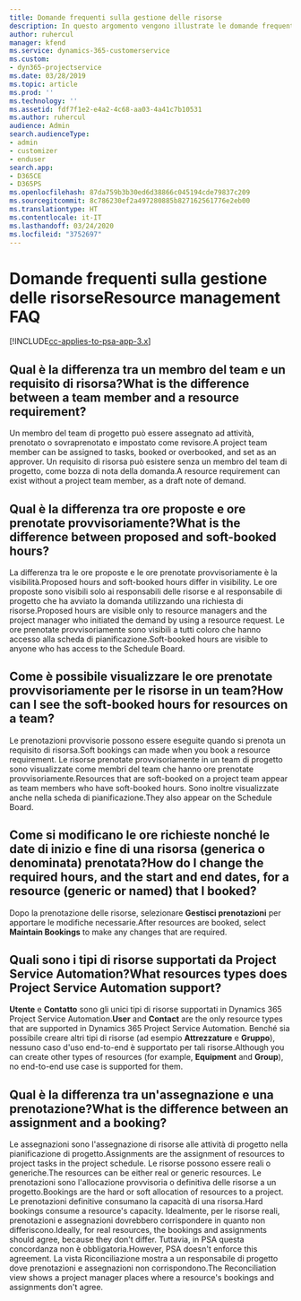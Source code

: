 ```yaml
---
title: Domande frequenti sulla gestione delle risorse
description: In questo argomento vengono illustrate le domande frequenti sulla gestione delle risorse.
author: ruhercul
manager: kfend
ms.service: dynamics-365-customerservice
ms.custom:
- dyn365-projectservice
ms.date: 03/28/2019
ms.topic: article
ms.prod: ''
ms.technology: ''
ms.assetid: fdf7f1e2-e4a2-4c68-aa03-4a41c7b10531
ms.author: ruhercul
audience: Admin
search.audienceType:
- admin
- customizer
- enduser
search.app:
- D365CE
- D365PS
ms.openlocfilehash: 87da759b3b30ed6d38866c045194cde79837c209
ms.sourcegitcommit: 8c786230ef2a497280885b827162561776e2eb00
ms.translationtype: HT
ms.contentlocale: it-IT
ms.lasthandoff: 03/24/2020
ms.locfileid: "3752697"
---
```

# <a name="resource-management-faq"></a><span data-ttu-id="10c57-103">Domande frequenti sulla gestione delle risorse</span><span class="sxs-lookup"><span data-stu-id="10c57-103">Resource management FAQ</span></span>

[!INCLUDE[cc-applies-to-psa-app-3.x](../includes/cc-applies-to-psa-app-3x.md)]

## <a name="what-is-the-difference-between-a-team-member-and-a-resource-requirement"></a><span data-ttu-id="10c57-104">Qual è la differenza tra un membro del team e un requisito di risorsa?</span><span class="sxs-lookup"><span data-stu-id="10c57-104">What is the difference between a team member and a resource requirement?</span></span>

<span data-ttu-id="10c57-105">Un membro del team di progetto può essere assegnato ad attività, prenotato o sovraprenotato e impostato come revisore.</span><span class="sxs-lookup"><span data-stu-id="10c57-105">A project team member can be assigned to tasks, booked or overbooked, and set as an approver.</span></span> <span data-ttu-id="10c57-106">Un requisito di risorsa può esistere senza un membro del team di progetto, come bozza di nota della domanda.</span><span class="sxs-lookup"><span data-stu-id="10c57-106">A resource requirement can exist without a project team member, as a draft note of demand.</span></span> 

## <a name="what-is-the-difference-between-proposed-and-soft-booked-hours"></a><span data-ttu-id="10c57-107">Qual è la differenza tra ore proposte e ore prenotate provvisoriamente?</span><span class="sxs-lookup"><span data-stu-id="10c57-107">What is the difference between proposed and soft-booked hours?</span></span>

<span data-ttu-id="10c57-108">La differenza tra le ore proposte e le ore prenotate provvisoriamente è la visibilità.</span><span class="sxs-lookup"><span data-stu-id="10c57-108">Proposed hours and soft-booked hours differ in visibility.</span></span> <span data-ttu-id="10c57-109">Le ore proposte sono visibili solo ai responsabili delle risorse e al responsabile di progetto che ha avviato la domanda utilizzando una richiesta di risorse.</span><span class="sxs-lookup"><span data-stu-id="10c57-109">Proposed hours are visible only to resource managers and the project manager who initiated the demand by using a resource request.</span></span> <span data-ttu-id="10c57-110">Le ore prenotate provvisoriamente sono visibili a tutti coloro che hanno accesso alla scheda di pianificazione.</span><span class="sxs-lookup"><span data-stu-id="10c57-110">Soft-booked hours are visible to anyone who has access to the Schedule Board.</span></span>

## <a name="how-can-i-see-the-soft-booked-hours-for-resources-on-a-team"></a><span data-ttu-id="10c57-111">Come è possibile visualizzare le ore prenotate provvisoriamente per le risorse in un team?</span><span class="sxs-lookup"><span data-stu-id="10c57-111">How can I see the soft-booked hours for resources on a team?</span></span>

<span data-ttu-id="10c57-112">Le prenotazioni provvisorie possono essere eseguite quando si prenota un requisito di risorsa.</span><span class="sxs-lookup"><span data-stu-id="10c57-112">Soft bookings can made when you book a resource requirement.</span></span> <span data-ttu-id="10c57-113">Le risorse prenotate provvisoriamente in un team di progetto sono visualizzate come membri del team che hanno ore prenotate provvisoriamente.</span><span class="sxs-lookup"><span data-stu-id="10c57-113">Resources that are soft-booked on a project team appear as team members who have soft-booked hours.</span></span> <span data-ttu-id="10c57-114">Sono inoltre visualizzate anche nella scheda di pianificazione.</span><span class="sxs-lookup"><span data-stu-id="10c57-114">They also appear on the Schedule Board.</span></span>

## <a name="how-do-i-change-the-required-hours-and-the-start-and-end-dates-for-a-resource-generic-or-named-that-i-booked"></a><span data-ttu-id="10c57-115">Come si modificano le ore richieste nonché le date di inizio e fine di una risorsa (generica o denominata) prenotata?</span><span class="sxs-lookup"><span data-stu-id="10c57-115">How do I change the required hours, and the start and end dates, for a resource (generic or named) that I booked?</span></span>

<span data-ttu-id="10c57-116">Dopo la prenotazione delle risorse, selezionare **Gestisci prenotazioni** per apportare le modifiche necessarie.</span><span class="sxs-lookup"><span data-stu-id="10c57-116">After resources are booked, select **Maintain Bookings** to make any changes that are required.</span></span>

## <a name="what-resources-types-does-project-service-automation-support"></a><span data-ttu-id="10c57-117">Quali sono i tipi di risorse supportati da Project Service Automation?</span><span class="sxs-lookup"><span data-stu-id="10c57-117">What resources types does Project Service Automation support?</span></span>

<span data-ttu-id="10c57-118">**Utente** e **Contatto** sono gli unici tipi di risorse supportati in Dynamics 365 Project Service Automation.</span><span class="sxs-lookup"><span data-stu-id="10c57-118">**User** and **Contact** are the only resource types that are supported in Dynamics 365 Project Service Automation.</span></span> <span data-ttu-id="10c57-119">Benché sia possibile creare altri tipi di risorse (ad esempio **Attrezzature** e **Gruppo**), nessuno caso d'uso end-to-end è supportato per tali risorse.</span><span class="sxs-lookup"><span data-stu-id="10c57-119">Although you can create other types of resources (for example, **Equipment** and **Group**), no end-to-end use case is supported for them.</span></span>

## <a name="what-is-the-difference-between-an-assignment-and-a-booking"></a><span data-ttu-id="10c57-120">Qual è la differenza tra un'assegnazione e una prenotazione?</span><span class="sxs-lookup"><span data-stu-id="10c57-120">What is the difference between an assignment and a booking?</span></span>

<span data-ttu-id="10c57-121">Le assegnazioni sono l'assegnazione di risorse alle attività di progetto nella pianificazione di progetto.</span><span class="sxs-lookup"><span data-stu-id="10c57-121">Assignments are the assignment of resources to project tasks in the project schedule.</span></span> <span data-ttu-id="10c57-122">Le risorse possono essere reali o generiche.</span><span class="sxs-lookup"><span data-stu-id="10c57-122">The resources can be either real or generic resources.</span></span> <span data-ttu-id="10c57-123">Le prenotazioni sono l'allocazione provvisoria o definitiva delle risorse a un progetto.</span><span class="sxs-lookup"><span data-stu-id="10c57-123">Bookings are the hard or soft allocation of resources to a project.</span></span> <span data-ttu-id="10c57-124">Le prenotazioni definitive consumano la capacità di una risorsa.</span><span class="sxs-lookup"><span data-stu-id="10c57-124">Hard bookings consume a resource's capacity.</span></span> <span data-ttu-id="10c57-125">Idealmente, per le risorse reali, prenotazioni e assegnazioni dovrebbero corrispondere in quanto non differiscono.</span><span class="sxs-lookup"><span data-stu-id="10c57-125">Ideally, for real resources, the bookings and assignments should agree, because they don't differ.</span></span> <span data-ttu-id="10c57-126">Tuttavia, in PSA questa concordanza non è obbligatoria.</span><span class="sxs-lookup"><span data-stu-id="10c57-126">However, PSA doesn't enforce this agreement.</span></span> <span data-ttu-id="10c57-127">La vista Riconciliazione mostra a un responsabile di progetto dove prenotazioni e assegnazioni non corrispondono.</span><span class="sxs-lookup"><span data-stu-id="10c57-127">The Reconciliation view shows a project manager places where a resource's bookings and assignments don't agree.</span></span>
